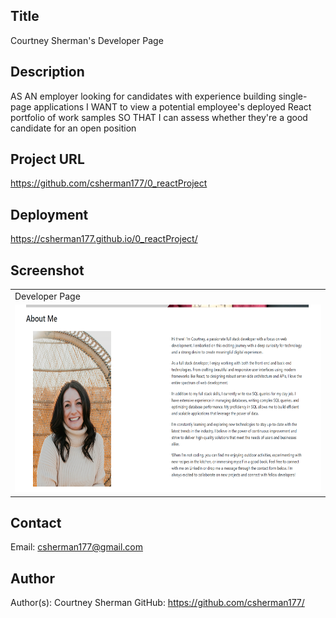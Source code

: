 ## Title

Courtney Sherman's Developer Page

## Description

AS AN employer looking for candidates with experience building single-page applications
I WANT to view a potential employee's deployed React portfolio of work samples
SO THAT I can assess whether they're a good candidate for an open position

## Project URL

https://github.com/csherman177/0_reactProject

## Deployment

https://csherman177.github.io/0_reactProject/

## Screenshot

  <table>
  <tr>
    <td>Developer Page</td>
  </tr>
  <tr>
    <td><img src= "cs.png" height=300 alt="Screenshot of Page"></td>
  </tr>
  </table>
 
  ## Contact
  Email: csherman177@gmail.com

## Author

Author(s): Courtney Sherman
GitHub: https://github.com/csherman177/
